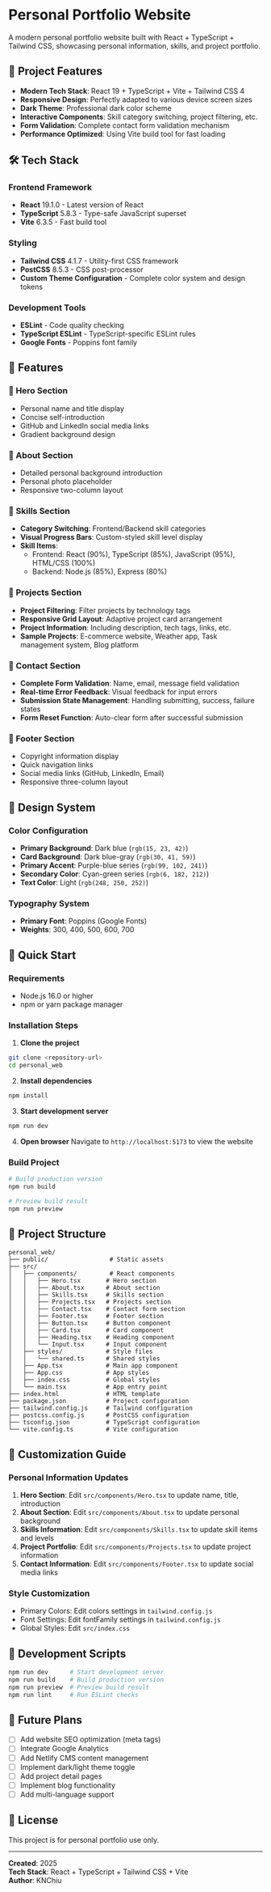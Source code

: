 # Personal Portfolio Website

A modern personal portfolio website built with React + TypeScript + Tailwind CSS, showcasing personal information, skills, and project portfolio.

## 🎯 Project Features

- **Modern Tech Stack**: React 19 + TypeScript + Vite + Tailwind CSS 4
- **Responsive Design**: Perfectly adapted to various device screen sizes
- **Dark Theme**: Professional dark color scheme
- **Interactive Components**: Skill category switching, project filtering, etc.
- **Form Validation**: Complete contact form validation mechanism
- **Performance Optimized**: Using Vite build tool for fast loading

## 🛠️ Tech Stack

### Frontend Framework
- **React** 19.1.0 - Latest version of React
- **TypeScript** 5.8.3 - Type-safe JavaScript superset
- **Vite** 6.3.5 - Fast build tool

### Styling
- **Tailwind CSS** 4.1.7 - Utility-first CSS framework
- **PostCSS** 8.5.3 - CSS post-processor
- **Custom Theme Configuration** - Complete color system and design tokens

### Development Tools
- **ESLint** - Code quality checking
- **TypeScript ESLint** - TypeScript-specific ESLint rules
- **Google Fonts** - Poppins font family

## 📱 Features

### 🎨 Hero Section
- Personal name and title display
- Concise self-introduction
- GitHub and LinkedIn social media links
- Gradient background design

### 👤 About Section
- Detailed personal background introduction
- Personal photo placeholder
- Responsive two-column layout

### 💪 Skills Section
- **Category Switching**: Frontend/Backend skill categories
- **Visual Progress Bars**: Custom-styled skill level display
- **Skill Items**:
  - Frontend: React (90%), TypeScript (85%), JavaScript (95%), HTML/CSS (100%)
  - Backend: Node.js (85%), Express (80%)

### 🚀 Projects Section
- **Project Filtering**: Filter projects by technology tags
- **Responsive Grid Layout**: Adaptive project card arrangement
- **Project Information**: Including description, tech tags, links, etc.
- **Sample Projects**: E-commerce website, Weather app, Task management system, Blog platform

### 📧 Contact Section
- **Complete Form Validation**: Name, email, message field validation
- **Real-time Error Feedback**: Visual feedback for input errors
- **Submission State Management**: Handling submitting, success, failure states
- **Form Reset Function**: Auto-clear form after successful submission

### 🔗 Footer Section
- Copyright information display
- Quick navigation links
- Social media links (GitHub, LinkedIn, Email)
- Responsive three-column layout

## 🎨 Design System

### Color Configuration
- **Primary Background**: Dark blue (`rgb(15, 23, 42)`)
- **Card Background**: Dark blue-gray (`rgb(30, 41, 59)`)
- **Primary Accent**: Purple-blue series (`rgb(99, 102, 241)`)
- **Secondary Color**: Cyan-green series (`rgb(6, 182, 212)`)
- **Text Color**: Light (`rgb(248, 250, 252)`)

### Typography System
- **Primary Font**: Poppins (Google Fonts)
- **Weights**: 300, 400, 500, 600, 700

## 🚀 Quick Start

### Requirements
- Node.js 16.0 or higher
- npm or yarn package manager

### Installation Steps

1. **Clone the project**
```bash
git clone <repository-url>
cd personal_web
```

2. **Install dependencies**
```bash
npm install
```

3. **Start development server**
```bash
npm run dev
```

4. **Open browser**
Navigate to `http://localhost:5173` to view the website

### Build Project

```bash
# Build production version
npm run build

# Preview build result
npm run preview
```

## 📁 Project Structure

```
personal_web/
├── public/                 # Static assets
├── src/
│   ├── components/         # React components
│   │   ├── Hero.tsx       # Hero section
│   │   ├── About.tsx      # About section
│   │   ├── Skills.tsx     # Skills section
│   │   ├── Projects.tsx   # Projects section
│   │   ├── Contact.tsx    # Contact form section
│   │   ├── Footer.tsx     # Footer section
│   │   ├── Button.tsx     # Button component
│   │   ├── Card.tsx       # Card component
│   │   ├── Heading.tsx    # Heading component
│   │   └── Input.tsx      # Input component
│   ├── styles/            # Style files
│   │   └── shared.ts      # Shared styles
│   ├── App.tsx            # Main app component
│   ├── App.css            # App styles
│   ├── index.css          # Global styles
│   └── main.tsx           # App entry point
├── index.html             # HTML template
├── package.json           # Project configuration
├── tailwind.config.js     # Tailwind configuration
├── postcss.config.js      # PostCSS configuration
├── tsconfig.json          # TypeScript configuration
└── vite.config.ts         # Vite configuration
```

## 🎯 Customization Guide

### Personal Information Updates
1. **Hero Section**: Edit `src/components/Hero.tsx` to update name, title, introduction
2. **About Section**: Edit `src/components/About.tsx` to update personal background
3. **Skills Information**: Edit `src/components/Skills.tsx` to update skill items and levels
4. **Project Portfolio**: Edit `src/components/Projects.tsx` to update project information
5. **Contact Information**: Edit `src/components/Footer.tsx` to update social media links

### Style Customization
- Primary Colors: Edit colors settings in `tailwind.config.js`
- Font Settings: Edit fontFamily settings in `tailwind.config.js`
- Global Styles: Edit `src/index.css`

## 📝 Development Scripts

```bash
npm run dev      # Start development server
npm run build    # Build production version
npm run preview  # Preview build result
npm run lint     # Run ESLint checks
```

## 🌟 Future Plans

- [ ] Add website SEO optimization (meta tags)
- [ ] Integrate Google Analytics
- [ ] Add Netlify CMS content management
- [ ] Implement dark/light theme toggle
- [ ] Add project detail pages
- [ ] Implement blog functionality
- [ ] Add multi-language support

## 📄 License

This project is for personal portfolio use only.

---

**Created**: 2025  
**Tech Stack**: React + TypeScript + Tailwind CSS + Vite  
**Author**: KNChiu
